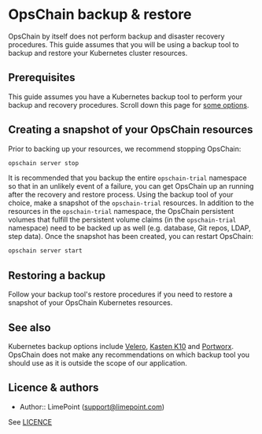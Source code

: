 # OpsChain backup & restore

OpsChain by itself does not perform backup and disaster recovery procedures. This guide assumes that you will be using a backup tool to backup and restore your Kubernetes cluster resources.

## Prerequisites

This guide assumes you have a Kubernetes backup tool to perform your backup and recovery procedures. Scroll down this page for [some options](#see-also).

## Creating a snapshot of your OpsChain resources

Prior to backing up your resources, we recommend stopping OpsChain:

```bash
opschain server stop
```

It is recommended that you backup the entire `opschain-trial` namespace so that in an unlikely event of a failure, you can get OpsChain up an running after the recovery and restore process. Using the backup tool of your choice, make a snapshot of the `opschain-trial` resources. In addition to the resources in the `opschain-trial` namespace, the OpsChain persistent volumes that fulfill the persistent volume claims (in the `opschain-trial` namespace) need to be backed up as well (e.g. database, Git repos, LDAP, step data). Once the snapshot has been created, you can restart OpsChain:

```bash
opschain server start
```

## Restoring a backup

Follow your backup tool's restore procedures if you need to restore a snapshot of your OpsChain Kubernetes resources.

## See also

Kubernetes backup options include [Velero](https://velero.io/), [Kasten K10](https://www.kasten.io/) and [Portworx](https://portworx.com/products/px-backup/). OpsChain does not make any recommendations on which backup tool you should use as it is outside the scope of our application.

## Licence & authors

- Author:: LimePoint (support@limepoint.com)

See [LICENCE](/LICENCE.md)
